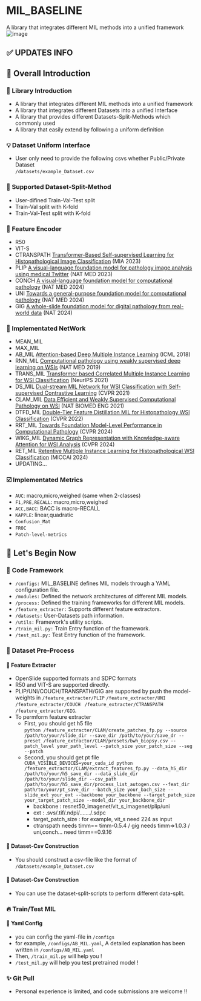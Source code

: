 # MIL_BASELINE
A library that integrates different MIL methods into a unified framework</br>
![image](https://github.com/lingxitong/MIL_BASELINE/MIL_BASELINE.png)

## :white_check_mark: **UPDATES INFO**
## :memo: **Overall Introduction**
### :bookmark: Library Introduction
* A library that integrates different MIL methods into a unified framework
* A library that integrates different Datasets into a unified Interface
* A library that provides different Datasets-Split-Methods which commonly used
* A library that easily extend by following a uniform definition

### :bulb: Dataset Uniform Interface
* User only need to provide the following csvs whether Public/Private Dataset<br/>
`/datasets/example_Dataset.csv`
  
### :closed_umbrella: Supported Dataset-Split-Method
* User-difined Train-Val-Test split
* Train-Val split with K-fold
* Train-Val-Test split with K-fold

### :triangular_ruler: Feature Encoder
* R50
* VIT-S
* CTRANSPATH [Transformer-Based Self-supervised Learning for Histopathological Image Classification](https://link.springer.com/chapter/10.1007/978-3-030-87237-3_18) (MIA 2023)
* PLIP [A visual–language foundation model for pathology image analysis using medical Twitter](https://www.nature.com/articles/s41591-023-02504-3) (NAT MED 2023)
* CONCH [A visual-language foundation model for computational pathology](https://www.nature.com/articles/s41591-024-02856-4) (NAT MED 2024)
* UNI [Towards a general-purpose foundation model for computational pathology](https://www.nature.com/articles/s41591-024-02857-3) (NAT MED 2024)
* GIG [A whole-slide foundation model for digital pathology from real-world data](https://www.nature.com/articles/s41586-024-07441-w) (NAT 2024)
  
###  :gem: Implementated NetWork
* MEAN_MIL
* MAX_MIL
* AB_MIL [Attention-based Deep Multiple Instance Learning](https://arxiv.org/abs/1802.04712) (ICML 2018)
* RNN_MIL [Computational pathology using weakly supervised deep learning on WSIs](https://pubmed.ncbi.nlm.nih.gov/31308507/) (NAT MED 2019)
* TRANS_MIL [Transformer based Correlated Multiple Instance Learning for WSI Classification](https://arxiv.org/abs/2106.00908) (NeurIPS 2021)
* DS_MIL [Dual-stream MIL Network for WSI Classification with Self-supervised Contrastive Learning](https://arxiv.org/abs/2011.08939) (CVPR 2021)
* CLAM_MIL [Data Efficient and Weakly Supervised Computational Pathology on WSI](https://arxiv.org/abs/2004.09666) (NAT BIOMED ENG 2021)
* DTFD_MIL [Double-Tier Feature Distillation MIL for Histopathology WSI Classification](https://arxiv.org/abs/2203.12081) (CVPR 2022)
* RRT_MIL [Towards Foundation Model-Level Performance in Computational Pathology](https://arxiv.org/abs/2402.17228) (CVPR 2024)
* WIKG_MIL [Dynamic Graph Representation with Knowledge-aware Attention for WSI Analysis](https://arxiv.org/abs/2403.07719) (CVPR 2024)
* RET_MIL [Retentive Multiple Instance Learning for Histopathological WSI Classification](https://arxiv.org/abs/2403.10858) (MICCAI 2024)
* UPDATING...

### ☑️  Implementated Metrics
* `AUC`: macro,micro,weighed (same when 2-classes)
* `F1,PRE,RECALL`: macro,micro,weighed
* `ACC,BACC`: BACC is macro-RECALL
* `KAPPLE`: linear,quadratic
* `Confusion_Mat`
* `FROC`
* `Patch-level-metrics`


## :orange_book: Let's Begin Now
### 🔨 **Code Framework**
- `/configs:` MIL_BASELINE defines MIL models through a YAML configuration file.
- `/modules:` Defined the network architectures of different MIL models.
- `/process:` Defined the training frameworks for different MIL models.
- `/feature_extracter:` Supports different feature extractors.
- `/datasets:` User-Datasets path information.
- `/utils:` Framework's utility scripts.
- `/train_mil.py:` Train Entry function of the framework.
- `/test_mil.py:` Test Entry function of the framework.

### 📁 **Dataset Pre-Process**
####  :egg: **Feature Extracter**
- OpenSlide supported formats and SDPC formats
- R50 and VIT-S are supported directly.
- PLIP/UNI/COUCH/TRANSPATH/GIG are supported by push the model-weights in `/feature_extracter/PLIP` `/feature_extracter/UNI` `/feature_extracter/COUCH ` `/feature_extracter/CTRANSPATH` `/feature_extracter/GIG`.
- To permform feature extracter </br>
  - First, you should get h5 file </br>
`python /feature_extracter/CLAM/create_patches_fp.py --source /path/to/your/slide_dir --save_dir /path/to/your/save_dr --preset /feature_extractor/CLAM/presets/bwh_biopsy.csv --patch_level your_path_level --patch_size your_patch_size --seg --patch` 
  - Second, you should get pt file </br>
`CUDA_VISIBLE_DEVICES=your_cuda_id python /feature_extractor/CLAM/extract_features_fp.py --data_h5_dir /path/to/your/h5_save_dir --data_slide_dir /path/to/your/slide_dir --csv_path /path/to/your/h5_save_dir/process_list_autogen.csv --feat_dir path/to/your/pt_save_dir --batch_size your_bach_size --slide_ext your_ext --backbone your_backbone --target_patch_size your_target_patch_size --model_dir your_backbone_dir` 
    - backbone : resnet50_imagenet/vit_s_imagenet/plip/uni
    - ext : .svs/.tif/.ndpi/......./.sdpc
    - target_patch_size : for example, vit_s need 224 as input
    - ctranspath needs timm== timm-0.5.4 / gig needs timm=>1.0.3 / uni,conch... need timm==0.9.16 

#### :custard: **Dataset-Csv Construction**
- You should construct a csv-file like the format of `/datasets/example_Dataset.csv`

#### :cookie: **Dataset-Csv Construction**
- You can use the dataset-split-scripts to perform different data-split.


### :fire: **Train/Test MIL**
#### :8ball: **Yaml Config**
- you can config the yaml-file in `/configs`
- for example, `/configs/AB_MIL.yaml`, A detailed explanation has been written in  `/configs/AB_MIL.yaml`
- Then, `/train_mil.py` will help you !
- `/test_mil.py` will help you test pretrained model !


### :sparkles: **Git Pull**
- Personal experience is limited, and code submissions are welcome !!
